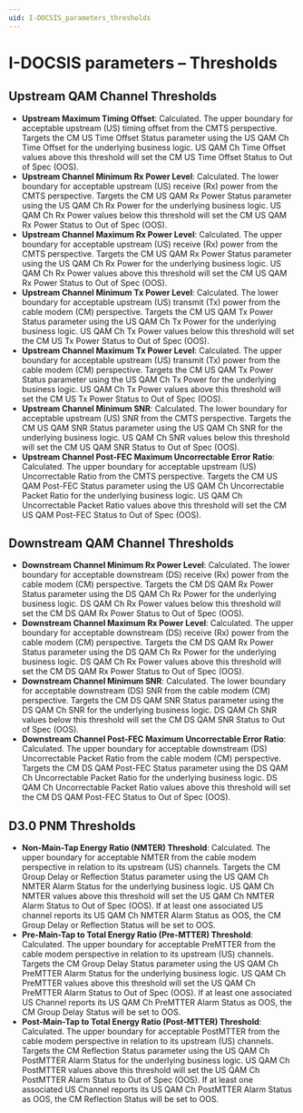 ```yaml
---
uid: I-DOCSIS_parameters_thresholds
---
```


# I-DOCSIS parameters – Thresholds

## Upstream QAM Channel Thresholds

- **Upstream Maximum Timing Offset**: Calculated. The upper boundary for acceptable upstream (US) timing offset from the CMTS perspective. Targets the CM US Time Offset Status parameter using the US QAM Ch Time Offset for the underlying business logic. US QAM Ch Time Offset values above this threshold will set the CM US Time Offset Status to Out of Spec (OOS).
- **Upstream Channel Minimum Rx Power Level**: Calculated. The lower boundary for acceptable upstream (US) receive (Rx) power from the CMTS perspective. Targets the CM US QAM Rx Power Status parameter using the US QAM Ch Rx Power for the underlying business logic. US QAM Ch Rx Power values below this threshold will set the CM US QAM Rx Power Status to Out of Spec (OOS).
- **Upstream Channel Maximum Rx Power Level**: Calculated. The upper boundary for acceptable upstream (US) receive (Rx) power from the CMTS perspective. Targets the CM US QAM Rx Power Status parameter using the US QAM Ch Rx Power for the underlying business logic. US QAM Ch Rx Power values above this threshold will set the CM US QAM Rx Power Status to Out of Spec (OOS).
- **Upstream Channel Minimum Tx Power Level**: Calculated. The lower boundary for acceptable upstream (US) transmit (Tx) power from the cable modem (CM) perspective. Targets the CM US QAM Tx Power Status parameter using the US QAM Ch Tx Power for the underlying business logic. US QAM Ch Tx Power values below this threshold will set the CM US Tx Power Status to Out of Spec (OOS).
- **Upstream Channel Maximum Tx Power Level**: Calculated. The upper boundary for acceptable upstream (US) transmit (Tx) power from the cable modem (CM) perspective. Targets the CM US QAM Tx Power Status parameter using the US QAM Ch Tx Power for the underlying business logic. US QAM Ch Tx Power values above this threshold will set the CM US Tx Power Status to Out of Spec (OOS).
- **Upstream Channel Minimum SNR**: Calculated. The lower boundary for acceptable upstream (US) SNR from the CMTS perspective. Targets the CM US QAM SNR Status parameter using the US QAM Ch SNR for the underlying business logic. US QAM Ch SNR values below this threshold will set the CM US QAM SNR Status to Out of Spec (OOS).
- **Upstream Channel Post-FEC Maximum Uncorrectable Error Ratio**: Calculated. The upper boundary for acceptable upstream (US) Uncorrectable Ratio from the CMTS perspective. Targets the CM US QAM Post-FEC Status parameter using the US QAM Ch Uncorrectable Packet Ratio for the underlying business logic. US QAM Ch Uncorrectable Packet Ratio values above this threshold will set the CM US QAM Post-FEC Status to Out of Spec (OOS).

## Downstream QAM Channel Thresholds

- **Downstream Channel Minimum Rx Power Level**: Calculated. The lower boundary for acceptable downstream (DS) receive (Rx) power from the cable modem (CM) perspective. Targets the CM DS QAM Rx Power Status parameter using the DS QAM Ch Rx Power for the underlying business logic. DS QAM Ch Rx Power values below this threshold will set the CM DS QAM Rx Power Status to Out of Spec (OOS).
- **Downstream Channel Maximum Rx Power Level**: Calculated. The upper boundary for acceptable downstream (DS) receive (Rx) power from the cable modem (CM) perspective. Targets the CM DS QAM Rx Power Status parameter using the DS QAM Ch Rx Power for the underlying business logic. DS QAM Ch Rx Power values above this threshold will set the CM DS QAM Rx Power Status to Out of Spec (OOS).
- **Downstream Channel Minimum SNR**: Calculated. The lower boundary for acceptable downstream (DS) SNR from the cable modem (CM) perspective. Targets the CM DS QAM SNR Status parameter using the DS QAM Ch SNR for the underlying business logic. DS QAM Ch SNR values below this threshold will set the CM DS QAM SNR Status to Out of Spec (OOS).
- **Downstream Channel Post-FEC Maximum Uncorrectable Error Ratio**: Calculated. The upper boundary for acceptable downstream (DS) Uncorrectable Packet Ratio from the cable modem (CM) perspective. Targets the CM DS QAM Post-FEC Status parameter using the DS QAM Ch Uncorrectable Packet Ratio for the underlying business logic. DS QAM Ch Uncorrectable Packet Ratio values above this threshold will set the CM DS QAM Post-FEC Status to Out of Spec (OOS).

## D3.0 PNM Thresholds

- **Non-Main-Tap Energy Ratio (NMTER) Threshold**: Calculated. The upper boundary for acceptable NMTER from the cable modem perspective in relation to its upstream (US) channels. Targets the CM Group Delay or Reflection Status parameter using the US QAM Ch NMTER Alarm Status for the underlying business logic. US QAM Ch NMTER values above this threshold will set the US QAM Ch NMTER Alarm Status to Out of Spec (OOS). If at least one associated US channel reports its US QAM Ch NMTER Alarm Status as OOS, the CM Group Delay or Reflection Status will be set to OOS.
- **Pre-Main-Tap to Total Energy Ratio (Pre-MTTER) Threshold**: Calculated. The upper boundary for acceptable PreMTTER from the cable modem perspective in relation to its upstream (US) channels. Targets the CM Group Delay Status parameter using the US QAM Ch PreMTTER Alarm Status for the underlying business logic. US QAM Ch PreMTTER values above this threshold will set the US QAM Ch PreMTTER Alarm Status to Out of Spec (OOS). If at least one associated US Channel reports its US QAM Ch PreMTTER Alarm Status as OOS, the CM Group Delay Status will be set to OOS.
- **Post-Main-Tap to Total Energy Ratio (Post-MTTER) Threshold**: Calculated. The upper boundary for acceptable PostMTTER from the cable modem perspective in relation to its upstream (US) channels. Targets the CM Reflection Status parameter using the US QAM Ch PostMTTER Alarm Status for the underlying business logic. US QAM Ch PostMTTER values above this threshold will set the US QAM Ch PostMTTER Alarm Status to Out of Spec (OOS). If at least one associated US Channel reports its US QAM Ch PostMTTER Alarm Status as OOS, the CM Reflection Status will be set to OOS.
